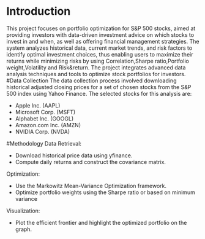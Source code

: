 # Introduction

This project focuses on portfolio optimization for S&P 500 stocks, aimed at providing investors with data-driven investment advice on which stocks to invest in and when, as well as offering financial management strategies. The system analyzes historical data, current market trends, and risk factors to identify optimal investment choices, thus enabling users to maximize their returns while minimizing risks by using Correlation,Sharpe ratio,Portfolio weight,Volatility and Risk&return. The project integrates advanced data analysis techniques and tools to optimize stock portfolios for investors.
#Data Collection
The data collection process involved downloading historical adjusted closing prices for a set of chosen stocks from the S&P 500 index using Yahoo Finance. The selected stocks for this analysis are:
- Apple Inc. (AAPL)
- Microsoft Corp. (MSFT)
- Alphabet Inc. (GOOGL)
- Amazon.com Inc. (AMZN)
- NVIDIA Corp. (NVDA)

#Methodology
Data Retrieval:

- Download historical price data using yfinance.
- Compute daily returns and construct the covariance matrix.

Optimization:

- Use the Markowitz Mean-Variance Optimization framework.
- Optimize portfolio weights using the Sharpe ratio or based on minimum variance

Visualization:

- Plot the efficient frontier and highlight the optimized portfolio on the graph.
